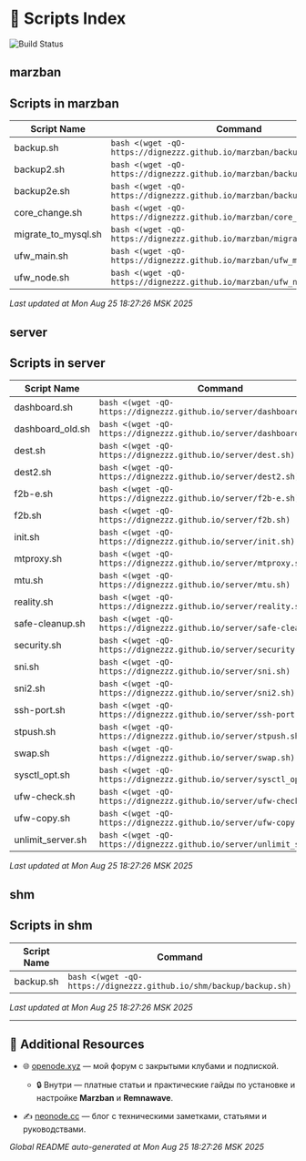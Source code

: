 # 🚀 Scripts Index

![Build Status](https://github.com/DigneZzZ/dignezzz.github.io/actions/workflows/static.yml/badge.svg)

## marzban

## Scripts in marzban

| Script Name | Command |
|-------------|---------|
| backup.sh | `bash <(wget -qO- https://dignezzz.github.io/marzban/backup.sh)` |
| backup2.sh | `bash <(wget -qO- https://dignezzz.github.io/marzban/backup2.sh)` |
| backup2e.sh | `bash <(wget -qO- https://dignezzz.github.io/marzban/backup2e.sh)` |
| core_change.sh | `bash <(wget -qO- https://dignezzz.github.io/marzban/core_change.sh)` |
| migrate_to_mysql.sh | `bash <(wget -qO- https://dignezzz.github.io/marzban/migrate_to_mysql.sh)` |
| ufw_main.sh | `bash <(wget -qO- https://dignezzz.github.io/marzban/ufw_main.sh)` |
| ufw_node.sh | `bash <(wget -qO- https://dignezzz.github.io/marzban/ufw_node.sh)` |

_Last updated at Mon Aug 25 18:27:26 MSK 2025_ 

## server

## Scripts in server

| Script Name | Command |
|-------------|---------|
| dashboard.sh | `bash <(wget -qO- https://dignezzz.github.io/server/dashboard.sh)` |
| dashboard_old.sh | `bash <(wget -qO- https://dignezzz.github.io/server/dashboard_old.sh)` |
| dest.sh | `bash <(wget -qO- https://dignezzz.github.io/server/dest.sh)` |
| dest2.sh | `bash <(wget -qO- https://dignezzz.github.io/server/dest2.sh)` |
| f2b-e.sh | `bash <(wget -qO- https://dignezzz.github.io/server/f2b-e.sh)` |
| f2b.sh | `bash <(wget -qO- https://dignezzz.github.io/server/f2b.sh)` |
| init.sh | `bash <(wget -qO- https://dignezzz.github.io/server/init.sh)` |
| mtproxy.sh | `bash <(wget -qO- https://dignezzz.github.io/server/mtproxy.sh)` |
| mtu.sh | `bash <(wget -qO- https://dignezzz.github.io/server/mtu.sh)` |
| reality.sh | `bash <(wget -qO- https://dignezzz.github.io/server/reality.sh)` |
| safe-cleanup.sh | `bash <(wget -qO- https://dignezzz.github.io/server/safe-cleanup.sh)` |
| security.sh | `bash <(wget -qO- https://dignezzz.github.io/server/security.sh)` |
| sni.sh | `bash <(wget -qO- https://dignezzz.github.io/server/sni.sh)` |
| sni2.sh | `bash <(wget -qO- https://dignezzz.github.io/server/sni2.sh)` |
| ssh-port.sh | `bash <(wget -qO- https://dignezzz.github.io/server/ssh-port.sh)` |
| stpush.sh | `bash <(wget -qO- https://dignezzz.github.io/server/stpush.sh)` |
| swap.sh | `bash <(wget -qO- https://dignezzz.github.io/server/swap.sh)` |
| sysctl_opt.sh | `bash <(wget -qO- https://dignezzz.github.io/server/sysctl_opt.sh)` |
| ufw-check.sh | `bash <(wget -qO- https://dignezzz.github.io/server/ufw-check.sh)` |
| ufw-copy.sh | `bash <(wget -qO- https://dignezzz.github.io/server/ufw-copy.sh)` |
| unlimit_server.sh | `bash <(wget -qO- https://dignezzz.github.io/server/unlimit_server.sh)` |

_Last updated at Mon Aug 25 18:27:26 MSK 2025_ 

## shm

## Scripts in shm

| Script Name | Command |
|-------------|---------|
| backup.sh | `bash <(wget -qO- https://dignezzz.github.io/shm/backup/backup.sh)` |

_Last updated at Mon Aug 25 18:27:26 MSK 2025_ 

---
## 📘 Additional Resources

- 🌐 [openode.xyz](https://openode.xyz) — мой форум с закрытыми клубами и подпиской.
  - 🔒 Внутри — платные статьи и практические гайды по установке и настройке **Marzban** и **Remnawave**.

- ✍️ [neonode.cc](https://neonode.cc) — блог с техническими заметками, статьями и руководствами.

_Global README auto-generated at Mon Aug 25 18:27:26 MSK 2025_ 
